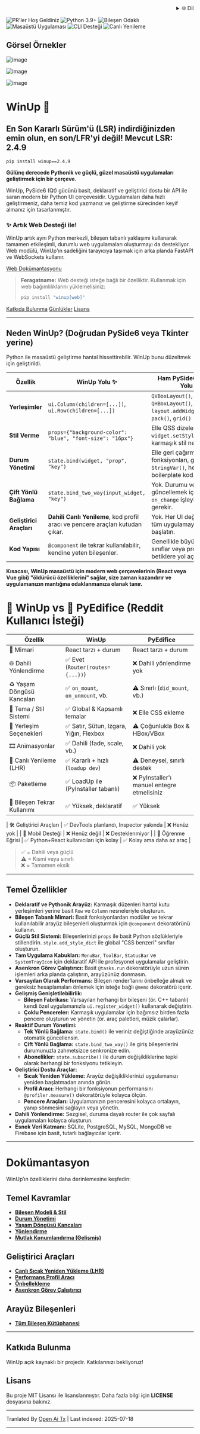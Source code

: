 <div align="right">
  <details>
    <summary >🌐 Dil</summary>
    <div>
      <div align="center">
        <a href="https://openaitx.github.io/view.html?user=mebaadwaheed&project=winup&lang=en">İngilizce</a>
        | <a href="https://openaitx.github.io/view.html?user=mebaadwaheed&project=winup&lang=zh-CN">简体中文</a>
        | <a href="https://openaitx.github.io/view.html?user=mebaadwaheed&project=winup&lang=zh-TW">繁體中文</a>
        | <a href="https://openaitx.github.io/view.html?user=mebaadwaheed&project=winup&lang=ja">Japonca</a>
        | <a href="https://openaitx.github.io/view.html?user=mebaadwaheed&project=winup&lang=ko">Korece</a>
        | <a href="https://openaitx.github.io/view.html?user=mebaadwaheed&project=winup&lang=hi">Hintçe</a>
        | <a href="https://openaitx.github.io/view.html?user=mebaadwaheed&project=winup&lang=th">Tayca</a>
        | <a href="https://openaitx.github.io/view.html?user=mebaadwaheed&project=winup&lang=fr">Fransızca</a>
        | <a href="https://openaitx.github.io/view.html?user=mebaadwaheed&project=winup&lang=de">Almanca</a>
        | <a href="https://openaitx.github.io/view.html?user=mebaadwaheed&project=winup&lang=es">İspanyolca</a>
        | <a href="https://openaitx.github.io/view.html?user=mebaadwaheed&project=winup&lang=it">İtalyanca</a>
        | <a href="https://openaitx.github.io/view.html?user=mebaadwaheed&project=winup&lang=ru">Rusça</a>
        | <a href="https://openaitx.github.io/view.html?user=mebaadwaheed&project=winup&lang=pt">Portekizce</a>
        | <a href="https://openaitx.github.io/view.html?user=mebaadwaheed&project=winup&lang=nl">Felemenkçe</a>
        | <a href="https://openaitx.github.io/view.html?user=mebaadwaheed&project=winup&lang=pl">Lehçe</a>
        | <a href="https://openaitx.github.io/view.html?user=mebaadwaheed&project=winup&lang=ar">Arapça</a>
        | <a href="https://openaitx.github.io/view.html?user=mebaadwaheed&project=winup&lang=fa">Farsça</a>
        | <a href="https://openaitx.github.io/view.html?user=mebaadwaheed&project=winup&lang=tr">Türkçe</a>
        | <a href="https://openaitx.github.io/view.html?user=mebaadwaheed&project=winup&lang=vi">Vietnamca</a>
        | <a href="https://openaitx.github.io/view.html?user=mebaadwaheed&project=winup&lang=id">Endonezce</a>
      </div>
    </div>
  </details>
</div>

![PR'ler Hoş Geldiniz](https://img.shields.io/badge/PRs-welcome-brightgreen)
![Python 3.9+](https://img.shields.io/badge/python-3.9%2B-blue)
![Bileşen Odaklı](https://img.shields.io/badge/architecture-component--driven-orange)
![Masaüstü Uygulaması](https://img.shields.io/badge/platform-desktop-lightgrey)
![CLI Desteği](https://img.shields.io/badge/CLI-supported-critical)
![Canlı Yenileme](https://img.shields.io/badge/live--reload-enabled-blue)

## Görsel Örnekler

![image](https://github.com/user-attachments/assets/81d016e9-e10a-4438-ab94-99b6d76b8efe)

![image](https://github.com/user-attachments/assets/154dc3f4-ea8c-4f6f-84d3-88c7ab74a46f)

![image](https://github.com/user-attachments/assets/2318f701-6ec8-4402-abcc-40c879bf1a10)

# WinUp 🚀

## En Son Kararlı Sürüm'ü (LSR) indirdiğinizden emin olun, en son/LFR'yi değil! Mevcut LSR: 2.4.9

`pip install winup==2.4.9`

**Gülünç derecede Pythonik ve güçlü, güzel masaüstü uygulamaları geliştirmek için bir çerçeve.**

WinUp, PySide6 (Qt) gücünü basit, deklaratif ve geliştirici dostu bir API ile saran modern bir Python UI çerçevesidir. Uygulamaları daha hızlı geliştirmeniz, daha temiz kod yazmanız ve geliştirme sürecinden keyif almanız için tasarlanmıştır.

### ✨ Artık Web Desteği ile!
WinUp artık aynı Python merkezli, bileşen tabanlı yaklaşımı kullanarak tamamen etkileşimli, durumlu web uygulamaları oluşturmayı da destekliyor. Web modülü, WinUp'ın sadeliğini tarayıcıya taşımak için arka planda FastAPI ve WebSockets kullanır.

[Web Dokümantasyonu](https://raw.githubusercontent.com/mebaadwaheed/winup/main/docs/web/README.md)

> **Feragatname:** Web desteği isteğe bağlı bir özelliktir. Kullanmak için web bağımlılıklarını yüklemelisiniz:
> ```bash
> pip install "winup[web]"
> ```

[Katkıda Bulunma](https://raw.githubusercontent.com/mebaadwaheed/winup/main/CONTRIBUTING.md)
[Günlükler](https://raw.githubusercontent.com/mebaadwaheed/winup/main/CHANGELOG.md)
[Lisans](LICENSE)

---

## Neden WinUp? (Doğrudan PySide6 veya Tkinter yerine)

Python ile masaüstü geliştirme hantal hissettirebilir. WinUp bunu düzeltmek için geliştirildi.

| Özellik                  | WinUp Yolu ✨                                                                   | Ham PySide6 / Tkinter Yolu 😟                                                                 |
| ----------------------- | ------------------------------------------------------------------------------ | --------------------------------------------------------------------------------------------- |
| **Yerleşimler**          | `ui.Column(children=[...])`, `ui.Row(children=[...])`                          | `QVBoxLayout()`, `QHBoxLayout()`, `layout.addWidget()`, `pack()`, `grid()`                    |
| **Stil Verme**           | `props={"background-color": "blue", "font-size": "16px"}`                      | Elle QSS dizeleri, `widget.setStyleSheet(...)`, karmaşık stil nesneleri.                      |
| **Durum Yönetimi**       | `state.bind(widget, "prop", "key")`                                            | Elle geri çağırma fonksiyonları, getter/setter, `StringVar()`, her yerde boilerplate kod.      |
| **Çift Yönlü Bağlama**   | `state.bind_two_way(input_widget, "key")`                                      | Yok. Durumu ve UI'yı güncellemek için manuel `on_change` işleyicileri gerekir.                |
| **Geliştirici Araçları** | **Dahili Canlı Yenileme**, kod profil aracı ve pencere araçları kutudan çıkar. | Yok. Her UI değişikliği için tüm uygulamayı yeniden başlatın.                                 |
| **Kod Yapısı**           | `@component` ile tekrar kullanılabilir, kendine yeten bileşenler.              | Genellikle büyük, tek parça sınıflar veya prosedürel betiklere yol açar.                      |

**Kısacası, WinUp masaüstü için modern web çerçevelerinin (React veya Vue gibi) "öldürücü özelliklerini" sağlar, size zaman kazandırır ve uygulamanızın mantığına odaklanmanıza olanak tanır.**

# 🧊 WinUp vs 🧱 PyEdifice (Reddit Kullanıcı İsteği)

| Özellik                          | WinUp      | PyEdifice                        |
|----------------------------------|--------------------------------------|----------------------------------|
| 🧱 Mimari                        | React tarzı + durum       | React tarzı + durum              |
| 🌐 Dahili Yönlendirme            | ✅ Evet (`Router(routes={...})`)      | ❌ Dahili yönlendirme yok         |
| ♻️ Yaşam Döngüsü Kancaları      | ✅ `on_mount`, `on_unmount`, vb.      | ⚠️ Sınırlı (`did_mount`, vb.)     |
| 🎨 Tema / Stil Sistemi          | ✅ Global & Kapsamlı temalar           | ❌ Elle CSS ekleme                |
| 🔲 Yerleşim Seçenekleri          | ✅ Satır, Sütun, Izgara, Yığın, Flexbox| ⚠️ Çoğunlukla Box & HBox/VBox     |
| 🎞️ Animasyonlar                 | ✅ Dahili (fade, scale, vb.)           | ❌ Dahili yok                     |
| 🔁 Canlı Yenileme (LHR)          | ✅ Kararlı + hızlı (`loadup dev`)      | ⚠️ Deneysel, sınırlı destek       |
| 📦 Paketleme                     | ✅ LoadUp ile (PyInstaller tabanlı)    | ❌ PyInstaller'ı manuel entegre etmelisiniz |
| 🧩 Bileşen Tekrar Kullanımı      | ✅ Yüksek, deklaratif                  | ✅ Yüksek                         |

| 🛠 Geliştirici Araçları         | ✅ DevTools planlandı, Inspector yakında  | ❌ Henüz yok                         |
| 📱 Mobil Desteği                | ❌ Henüz değil                          | ❌ Desteklenmiyor                    |
| 🧠 Öğrenme Eğrisi               | ✅ Python+React kullanıcıları için kolay | ✅ Kolay ama daha az araç            |

> ✅ = Dahili veya güçlü  
> ⚠️ = Kısmi veya sınırlı  
> ❌ = Tamamen eksik
---

## Temel Özellikler

*   **Deklaratif ve Pythonik Arayüz:** Karmaşık düzenleri hantal kutu yerleşimleri yerine basit `Row` ve `Column` nesneleriyle oluşturun.
*   **Bileşen Tabanlı Mimari:** Basit fonksiyonlardan modüler ve tekrar kullanılabilir arayüz bileşenleri oluşturmak için `@component` dekoratörünü kullanın.
*   **Güçlü Stil Sistemi:** Bileşenlerinizi `props` ile basit Python sözlükleriyle stillendirin. `style.add_style_dict` ile global "CSS benzeri" sınıflar oluşturun.
*   **Tam Uygulama Kabukları:** `MenuBar`, `ToolBar`, `StatusBar` ve `SystemTrayIcon` için deklaratif API ile profesyonel uygulamalar geliştirin.
*   **Asenkron Görev Çalıştırıcı:** Basit `@tasks.run` dekoratörüyle uzun süren işlemleri arka planda çalıştırın, arayüzünüz donmasın.
*   **Varsayılan Olarak Performans:** Bileşen render’larını önbelleğe almak ve gereksiz hesaplamaları önlemek için isteğe bağlı `@memo` dekoratörü içerir.
*   **Gelişmiş Genişletilebilirlik:**
    *   **Bileşen Fabrikası:** Varsayılan herhangi bir bileşeni (ör. C++ tabanlı) kendi özel uygulamanızla `ui.register_widget()` kullanarak değiştirin.
    *   **Çoklu Pencereler:** Karmaşık uygulamalar için bağımsız birden fazla pencere oluşturun ve yönetin (ör. araç paletleri, müzik çalarlar).
*   **Reaktif Durum Yönetimi:**
    *   **Tek Yönlü Bağlama:** `state.bind()` ile veriniz değiştiğinde arayüzünüz otomatik güncellensin.
    *   **Çift Yönlü Bağlama:** `state.bind_two_way()` ile giriş bileşenlerini durumunuzla zahmetsizce senkronize edin.
    *   **Abonelikler:** `state.subscribe()` ile durum değişikliklerine tepki olarak herhangi bir fonksiyonu tetikleyin.
*   **Geliştirici Dostu Araçlar:**
    *   **Sıcak Yeniden Yükleme:** Arayüz değişikliklerinizi uygulamanızı yeniden başlatmadan anında görün.
    *   **Profil Aracı:** Herhangi bir fonksiyonun performansını `@profiler.measure()` dekoratörüyle kolayca ölçün.
    *   **Pencere Araçları:** Uygulamanızın penceresini kolayca ortalayın, yanıp sönmesini sağlayın veya yönetin.
*   **Dahili Yönlendirme:** Sezgisel, duruma dayalı router ile çok sayfalı uygulamaları kolayca oluşturun.
*   **Esnek Veri Katmanı:** SQLite, PostgreSQL, MySQL, MongoDB ve Firebase için basit, tutarlı bağlayıcılar içerir.

---

# Dokümantasyon

WinUp’ın özelliklerini daha derinlemesine keşfedin:

## Temel Kavramlar
- [**Bileşen Modeli & Stil**](https://raw.githubusercontent.com/mebaadwaheed/winup/main/docs/concepts.md)
- [**Durum Yönetimi**](https://raw.githubusercontent.com/mebaadwaheed/winup/main/docs/state.md)
- [**Yaşam Döngüsü Kancaları**](https://raw.githubusercontent.com/mebaadwaheed/winup/main/docs/concepts.md#component-lifecycle-hooks-on_mount-and-on_unmount)
- [**Yönlendirme**](https://raw.githubusercontent.com/mebaadwaheed/winup/main/docs/concepts.md#routing)
- [**Mutlak Konumlandırma (Gelişmiş)**](https://raw.githubusercontent.com/mebaadwaheed/winup/main/docs/absolute-layout.md)

## Geliştirici Araçları
- [**Canlı Sıcak Yeniden Yükleme (LHR)**](https://raw.githubusercontent.com/mebaadwaheed/winup/main/docs/live-hot-reload.md)
- [**Performans Profil Aracı**](https://raw.githubusercontent.com/mebaadwaheed/winup/main/docs/profiler.md)
- [**Önbellekleme**](https://raw.githubusercontent.com/mebaadwaheed/winup/main/docs/memoization.md)
- [**Asenkron Görev Çalıştırıcı**](https://raw.githubusercontent.com/mebaadwaheed/winup/main/docs/tasks.md)

## Arayüz Bileşenleri
- [**Tüm Bileşen Kütüphanesi**](https://raw.githubusercontent.com/mebaadwaheed/winup/main/docs/components/README.md)

---

## Katkıda Bulunma

WinUp açık kaynaklı bir projedir. Katkılarınızı bekliyoruz!

## Lisans

Bu proje MIT Lisansı ile lisanslanmıştır. Daha fazla bilgi için **LICENSE** dosyasına bakınız.

---

Tranlated By [Open Ai Tx](https://github.com/OpenAiTx/OpenAiTx) | Last indexed: 2025-07-18

---